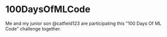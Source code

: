 # 100DaysOfMLCode
Me and my junior son @catfield123 are participating this "100 Days Of ML Code" challenge together.
